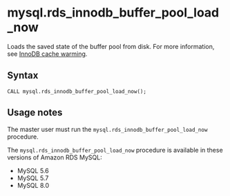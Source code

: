 # mysql\.rds\_innodb\_buffer\_pool\_load\_now<a name="mysql_rds_innodb_buffer_pool_load_now"></a>

Loads the saved state of the buffer pool from disk\. For more information, see [InnoDB cache warming](CHAP_MySQL.md#MySQL.Concepts.InnoDBCacheWarming)\.

## Syntax<a name="mysql_rds_innodb_buffer_pool_load_now-syntax"></a>

```
CALL mysql.rds_innodb_buffer_pool_load_now();
```

## Usage notes<a name="mysql_rds_innodb_buffer_pool_load_now-usage"></a>

The master user must run the `mysql.rds_innodb_buffer_pool_load_now` procedure\. 

The `mysql.rds_innodb_buffer_pool_load_now` procedure is available in these versions of Amazon RDS MySQL:
+ MySQL 5\.6
+ MySQL 5\.7
+ MySQL 8\.0